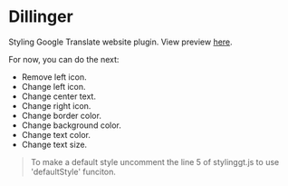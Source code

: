 Dillinger
=========

Styling Google Translate website plugin. View preview [here].

For now, you can do the next:

  - Remove left icon.
  - Change left icon.
  - Change center text.
  - Change right icon.
  - Change border color.
  - Change background color.
  - Change text color.
  - Change text size.


> To make a default style uncomment the line 5 of stylinggt.js to use 'defaultStyle' funciton.

[here]: http://stylinggt.azurewebsites.net

    
